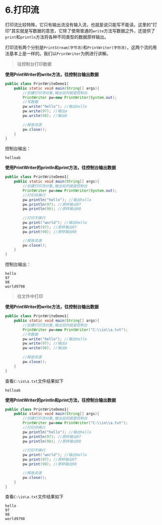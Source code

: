 # 6.打印流
打印流比较特殊，它只有输出流没有输入流，也就是说只能写不能读。这里的"打印"其实就是写数据的意思，它除了使用普通的`write`方法写数据之外，还提供了`print`和`println`方法将各种不同类型的数据原样输出。

打印流有两个分别是`PrintStream(字节流)`和`PrintWriter(字符流)`，这两个流的用法基本上是一样的。我们以`PrintWriter`为例进行讲解。

> 往控制台打印数据

**使用PrintWriter的write方法，往控制台输出数据**
```java
public class PrintWriteDemo1{
    public static void main(String[] args){
        //创建打印流对象,输出目的就是控制台
        PrintWriter pw=new PrintWriter(System.out);
        //写数据
        pw.write("hello"); //输出hello
        pw.write(97); //输出a
        pw.write(98); //输出b
       
        //释放资源
        pw.close();
    }
}
```
控制台输出：
    
    helloab

**使用PrintWriter的println和print方法，往控制台输出数据**
```java
public class PrintWriteDemo1{
    public static void main(String[] args){
        //创建打印流对象,输出目的就是控制台
        PrintWriter pw=new PrintWriter(System.out);
        //打印并换行
        pw.println("hello"); //输出hello
        pw.println(97); //原样输出97
        pw.println(98); //原样输出98
       
        //打印不换行
        pw.print("world"); //输出hello
        pw.print(97); //原样输出97
        pw.print(98); //原样输出98

        //释放资源
        pw.close();
    }
}
```
控制台输出：

    hello
    97
    98
    world9798


> 往文件中打印

**使用PrintWriter的write方法，往控制台输出数据**
```java
public class PrintWriteDemo1{
    public static void main(String[] args){
        //创建打印流对象,输出目的就是控制台
        PrintWriter pw=new PrintWriter("C:\\io\\a.txt");
        //写数据
        pw.write("hello"); //输出hello
        pw.write(97); //输出a
        pw.write(98); //输出b
       
        //释放资源
        pw.close();
    }
}
```
查看`C:\io\a.txt`文件结果如下
    
    helloab

**使用PrintWriter的println和print方法，往控制台输出数据**
```java
public class PrintWriteDemo1{
    public static void main(String[] args){
        //创建打印流对象,输出目的就是控制台
        PrintWriter pw=new PrintWriter("C:\\io\\a.txt");
        //打印并换行
        pw.println("hello"); //输出hello
        pw.println(97); //原样输出97
        pw.println(98); //原样输出98
       
        //打印不换行
        pw.print("world"); //输出hello
        pw.print(97); //原样输出97
        pw.print(98); //原样输出98

        //释放资源
        pw.close();
    }
}
```
查看`C:\io\a.txt`文件结果如下

    hello
    97
    98
    world9798
